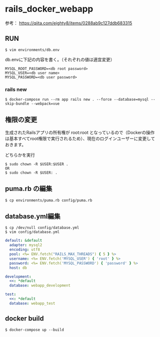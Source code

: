 # rails_docker_webapp

参考：
https://qiita.com/eighty8/items/0288ab9c127ddb683315


## RUN

```
$ vim environments/db.env
```

db.envに下記の内容を書く。（それぞれの値は適宜変更）
```
MYSQL_ROOT_PASSWORD=<db root password>
MYSQL_USER=<db user name>
MYSQL_PASSWORD=<db user password>
```

### rails new

```
$ docker-compose run --rm app rails new . --force --database=mysql --skip-bundle --webpack=vue
```

## 権限の変更

生成されたRailsアプリの所有権が root:root となっているので（Dockerの操作は基本すべてroot権限で実行されるため）、現在のログインユーザーに変更しておきます。

どちらかを実行

```
$ sudo chown -R $USER:$USER .
OR
$ sudo chown -R $USER: .
```

## puma.rb の編集

```
$ cp environments/puma.rb config/puma.rb
```

## database.yml編集

```
$ cp /dev/null config/database.yml
$ vim config/database.yml
```

```database.yml
default: &default
  adapter: mysql2
  encoding: utf8
  pool: <%= ENV.fetch("RAILS_MAX_THREADS") { 5 } %>
  username: <%= ENV.fetch('MYSQL_USER') { 'root' } %>
  password: <%= ENV.fetch('MYSQL_PASSWORD') { 'password' } %>
  host: db

development:
  <<: *default
  database: webapp_development

test:
  <<: *default
  database: webapp_test
```
  
## docker build

```
$ docker-compose up --build
```
